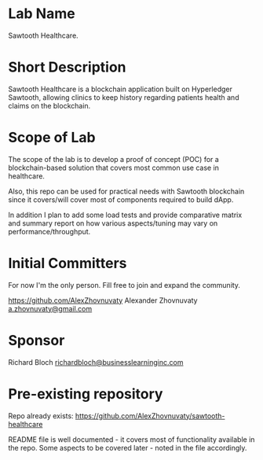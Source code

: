 # Lab Name
Sawtooth Healthcare.

# Short Description

Sawtooth Healthcare is a blockchain application built on Hyperledger Sawtooth, allowing clinics to keep history regarding patients health and claims on the blockchain.

# Scope of Lab

The scope of the lab is to develop a proof of concept (POC) for a blockchain-based solution that covers most common use case in healthcare. 

Also, this repo can be used for practical needs with Sawtooth blockchain since it covers/will cover most of components required to build dApp.

In addition I plan to add some load tests and provide comparative matrix and summary report on how various aspects/tuning may vary on performance/throughput.

# Initial Committers

For now I'm the only person. Fill free to join and expand the community.

https://github.com/AlexZhovnuvaty Alexander Zhovnuvaty <a.zhovnuvaty@gmail.com>

# Sponsor

Richard Bloch <richardbloch@businesslearninginc.com>

# Pre-existing repository

Repo already exists: https://github.com/AlexZhovnuvaty/sawtooth-healthcare

README file is well documented - it covers most of functionality available in the repo. Some aspects to be covered later - noted in the file accordingly.